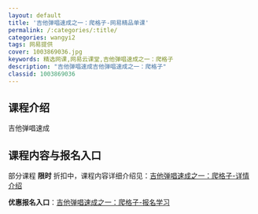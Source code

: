 ```yaml
---
layout: default
title: '吉他弹唱速成之一：爬格子-网易精品单课'
permalink: /:categories/:title/
categories: wangyi2
tags: 网易提供
cover: 1003869036.jpg
keywords: 精选网课,网易云课堂,吉他弹唱速成之一：爬格子
description: "吉他弹唱速成吉他弹唱速成之一：爬格子"
classid: 1003869036
---
```


## 课程介绍

吉他弹唱速成

## 课程内容与报名入口

部分课程 **限时** 折扣中，课程内容详细介绍见：[吉他弹唱速成之一：爬格子-详情介绍](https://study.163.com/course/introduction/1003869036.htm?share=1&shareId=1025206652&utm_campaign=share&utm_medium=iphoneShare&utm_source=&utm_u=1025206652)

**优惠报名入口**：[吉他弹唱速成之一：爬格子-报名学习](https://study.163.com/course/introduction/1003869036.htm?share=1&shareId=1025206652&utm_campaign=share&utm_medium=iphoneShare&utm_source=&utm_u=1025206652)

